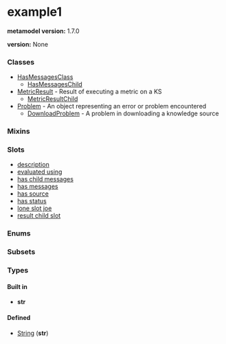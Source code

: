 
# example1


**metamodel version:** 1.7.0

**version:** None





### Classes

 * [HasMessagesClass](HasMessagesClass.md)
     * [HasMessagesChild](HasMessagesChild.md)
 * [MetricResult](MetricResult.md) - Result of executing a metric on a KS
     * [MetricResultChild](MetricResultChild.md)
 * [Problem](Problem.md) - An object representing an error or problem encountered
     * [DownloadProblem](DownloadProblem.md) - A problem in downloading a knowledge source

### Mixins


### Slots

 * [description](description.md)
 * [evaluated using](evaluated_using.md)
 * [has child messages](has_child_messages.md)
 * [has messages](has_messages.md)
 * [has source](has_source.md)
 * [has status](has_status.md)
 * [lone slot joe](lone_slot_joe.md)
 * [result child slot](result_child_slot.md)

### Enums


### Subsets


### Types


#### Built in

 * **str**

#### Defined

 * [String](types/String.md)  (**str**) 

